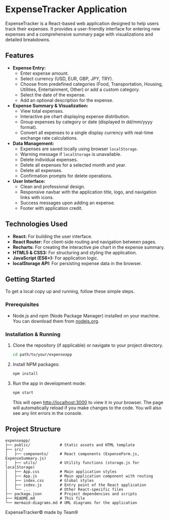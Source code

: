 # ExpenseTracker Application

ExpenseTracker is a React-based web application designed to help users track their expenses. It provides a user-friendly interface for entering new expenses and a comprehensive summary page with visualizations and detailed breakdowns.

## Features

*   **Expense Entry:**
    *   Enter expense amount.
    *   Select currency (USD, EUR, GBP, JPY, TRY).
    *   Choose from predefined categories (Food, Transportation, Housing, Utilities, Entertainment, Other) or add a custom category.
    *   Select the date of the expense.
    *   Add an optional description for the expense.
*   **Expense Summary & Visualization:**
    *   View total expenses.
    *   Interactive pie chart displaying expense distribution.
    *   Group expenses by category or date (displayed in dd/mm/yyyy format).
    *   Convert all expenses to a single display currency with real-time exchange rate calculations.
*   **Data Management:**
    *   Expenses are saved locally using browser `localStorage`.
    *   Warning message if `localStorage` is unavailable.
    *   Delete individual expenses.
    *   Delete all expenses for a selected month and year.
    *   Delete all expenses.
    *   Confirmation prompts for delete operations.
*   **User Interface:**
    *   Clean and professional design.
    *   Responsive navbar with the application title, logo, and navigation links with icons.
    *   Success messages upon adding an expense.
    *   Footer with application credit.

## Technologies Used

*   **React:** For building the user interface.
*   **React Router:** For client-side routing and navigation between pages.
*   **Recharts:** For creating the interactive pie chart in the expense summary.
*   **HTML5 & CSS3:** For structuring and styling the application.
*   **JavaScript (ES6+):** For application logic.
*   **localStorage API:** For persisting expense data in the browser.

## Getting Started

To get a local copy up and running, follow these simple steps.

### Prerequisites

*   Node.js and npm (Node Package Manager) installed on your machine. You can download them from [nodejs.org](https://nodejs.org/).

### Installation & Running

1.  Clone the repository (if applicable) or navigate to your project directory.
    ```sh
    cd path/to/your/expenseapp
    ```
2.  Install NPM packages:
    ```sh
    npm install
    ```
3.  Run the app in development mode:
    ```sh
    npm start
    ```
    This will open [http://localhost:3000](http://localhost:3000) to view it in your browser. The page will automatically reload if you make changes to the code. You will also see any lint errors in the console.

## Project Structure

```
expenseapp/
├── public/             # Static assets and HTML template
├── src/
│   ├── components/     # React components (ExpenseForm.js, ExpenseSummary.js)
│   ├── utils/          # Utility functions (storage.js for localStorage)
│   ├── App.css         # Main application styles
│   ├── App.js          # Main application component with routing
│   ├── index.css       # Global styles
│   ├── index.js        # Entry point of the React application
│   └── ...             # Other React-specific files
├── package.json        # Project dependencies and scripts
├── README.md           # This file
└── mermaid-diagrams.md # UML diagrams for the application
```

ExpenseTracker© made by Team9
